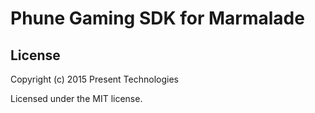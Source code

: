 # Phune Gaming SDK for Marmalade

## License

Copyright (c) 2015 Present Technologies

Licensed under the MIT license.